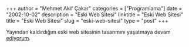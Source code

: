 +++
author = "Mehmet Akif Çakar"
categories = ["Programlama"]
date = "2002-10-02"
description = "Eski Web Sitesi"
linktitle = "Eski Web Sitesi"
title = "Eski Web Sitesi"
slug = "eski-web-sitesi"
type = "post"
+++

Yayından kaldırdığım eski web sitesinin tasarımını yaşatmaya devam [ediyorum](/old-web-page/index.html).